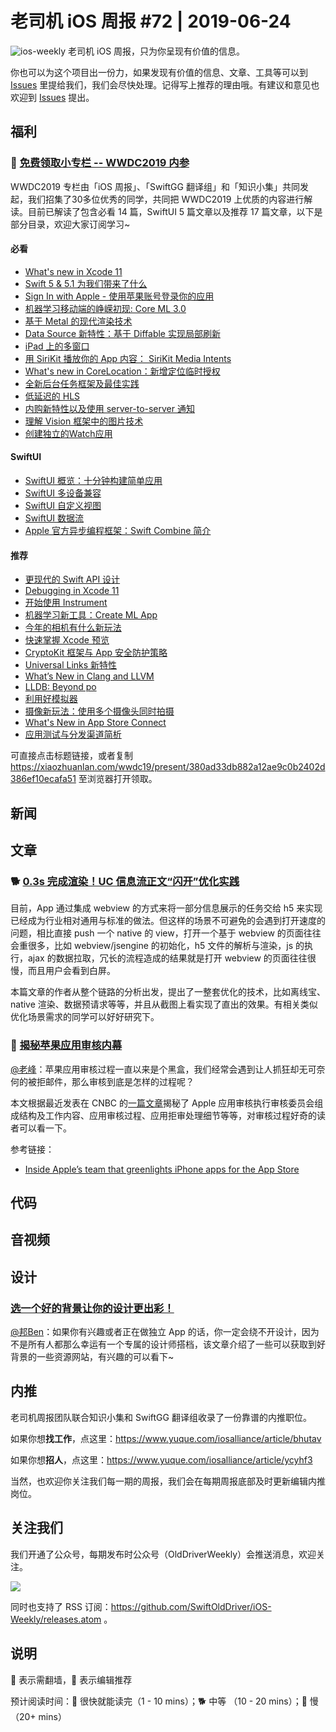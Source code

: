 # 老司机 iOS 周报 #72 | 2019-06-24

![ios-weekly](https://github.com/SwiftOldDriver/iOS-Weekly/blob/master/assets/ios-weekly.png?raw=true)
老司机 iOS 周报，只为你呈现有价值的信息。

你也可以为这个项目出一份力，如果发现有价值的信息、文章、工具等可以到 [Issues](https://github.com/SwiftOldDriver/iOS-Weekly/issues) 里提给我们，我们会尽快处理。记得写上推荐的理由哦。有建议和意见也欢迎到 [Issues](https://github.com/SwiftOldDriver/iOS-Weekly/issues) 提出。

## 福利

### 🌟 [免费领取小专栏 -- WWDC2019 内参](https://xiaozhuanlan.com/wwdc19/present/380ad33db882a12ae9c0b2402d386ef10ecafa51)

WWDC2019 专栏由「iOS 周报」、「SwiftGG 翻译组」和「知识小集」共同发起，我们招集了30多位优秀的同学，共同把 WWDC2019 上优质的内容进行解读。目前已解读了包含必看 14 篇，SwiftUI 5 篇文章以及推荐 17 篇文章，以下是部分目录，欢迎大家订阅学习~

#### 必看

* [What's new in Xcode 11](https://xiaozhuanlan.com/topic/3719648250)
* [Swift 5 & 5.1 为我们带来了什么](https://xiaozhuanlan.com/topic/1390785624)
* [Sign In with Apple - 使用苹果账号登录你的应用](https://xiaozhuanlan.com/topic/8675913204)
* [机器学习移动端的峥嵘初现: Core ML 3.0](https://xiaozhuanlan.com/topic/7650813942)
* [基于 Metal 的现代渲染技术](https://xiaozhuanlan.com/topic/6927418053)
* [Data Source 新特性：基于 Diffable 实现局部刷新](https://xiaozhuanlan.com/topic/9158203647)
* [iPad 上的多窗口](https://xiaozhuanlan.com/topic/0342159876)
* [用 SiriKit 播放你的 App 内容： SiriKit Media Intents](https://xiaozhuanlan.com/topic/0135497268)
* [What's new in CoreLocation：新增定位临时授权](https://xiaozhuanlan.com/topic/4209567831)
* [全新后台任务框架及最佳实践](https://xiaozhuanlan.com/topic/1806594273)
* [低延迟的 HLS](https://xiaozhuanlan.com/topic/1480297563)
* [内购新特性以及使用 server-to-server 通知](https://xiaozhuanlan.com/topic/0673452981)
* [理解 Vision 框架中的图片技术](https://xiaozhuanlan.com/topic/5821039746)
* [创建独立的Watch应用](https://xiaozhuanlan.com/topic/9460127538)

#### SwiftUI
* [SwiftUI 概览：十分钟构建简单应用](https://xiaozhuanlan.com/topic/9604582713)
* [SwiftUI 多设备兼容](https://xiaozhuanlan.com/topic/1074925368)
* [SwiftUI 自定义视图](https://xiaozhuanlan.com/topic/9586134027)
* [SwiftUI 数据流](https://xiaozhuanlan.com/topic/0528764139)
* [Apple 官方异步编程框架：Swift Combine 简介](https://xiaozhuanlan.com/topic/9683417052)

#### 推荐
* [更现代的 Swift API 设计](https://xiaozhuanlan.com/topic/5203689741)
* [Debugging in Xcode 11](https://xiaozhuanlan.com/topic/1896573024)
* [开始使用 Instrument](https://xiaozhuanlan.com/topic/3869705241)
* [机器学习新工具：Create ML App](https://xiaozhuanlan.com/topic/1960485732)
* [今年的相机有什么新玩法](https://xiaozhuanlan.com/topic/1583627049)
* [快速掌握 Xcode 预览](https://xiaozhuanlan.com/topic/6850724193)
* [CryptoKit 框架与 App 安全防护策略](https://xiaozhuanlan.com/topic/6701982534)
* [Universal Links 新特性](https://xiaozhuanlan.com/topic/3019548672)
* [What’s New in Clang and LLVM](https://xiaozhuanlan.com/topic/5869372401)
* [LLDB: Beyond po](https://xiaozhuanlan.com/topic/5438071296)
* [利用好模拟器](https://xiaozhuanlan.com/topic/0698472351)
* [摄像新玩法：使用多个摄像头同时拍摄](https://xiaozhuanlan.com/topic/6809542731)
* [What's New in App Store Connect](https://xiaozhuanlan.com/topic/8526907431)
* [应用测试与分发渠道简析](https://xiaozhuanlan.com/topic/2076153984)

可直接点击标题链接，或者复制 https://xiaozhuanlan.com/wwdc19/present/380ad33db882a12ae9c0b2402d386ef10ecafa51 至浏览器打开领取。

## 新闻


## 文章

### 🐕 [0.3s 完成渲染！UC 信息流正文“闪开”优化实践](https://www.infoq.cn/article/9UKos4Xh_6wL4Fh1FOGL)
目前，App 通过集成 webview 的方式来将一部分信息展示的任务交给 h5 来实现已经成为行业相对通用与标准的做法。但这样的场景不可避免的会遇到打开速度的问题，相比直接 push 一个 native 的 view，打开一个基于 webview 的页面往往会重很多，比如 webview/jsengine 的初始化，h5 文件的解析与渲染，js 的执行，ajax 的数据拉取，冗长的流程造成的结果就是打开 webview 的页面往往很慢，而且用户会看到白屏。

本篇文章的作者从整个链路的分析出发，提出了一整套优化的技术，比如离线宝、native 渲染、数据预请求等等，并且从截图上看实现了直出的效果。有相关类似优化场景需求的同学可以好好研究下。

### 🐎 [揭秘苹果应用审核内幕](https://mp.weixin.qq.com/s/BCMyEWvMzuGcGhbkZao7uA)

[@老峰](https://github.com/GesanTung)：苹果应用审核过程一直以来是个黑盒，我们经常会遇到让人抓狂却无可奈何的被拒邮件，那么审核到底是怎样的过程呢？

本文根据最近发表在 CNBC 的[一篇文章](https://www.cnbc.com/2019/06/21/how-apples-app-review-process-for-the-app-store-works.html)揭秘了 Apple 应用审核执行审核委员会组成结构及工作内容、应用审核过程、应用拒审处理细节等等，对审核过程好奇的读者可以看一下。

参考链接：
- [Inside Apple’s team that greenlights iPhone apps for the App Store](https://www.cnbc.com/2019/06/21/how-apples-app-review-process-for-the-app-store-works.html)


## 代码


## 音视频

## 设计

### [选一个好的背景让你的设计更出彩！](https://mp.weixin.qq.com/s/5Q3Xb_IG3O2Lus05aY7zSQ)

[@邦Ben](https://weibo.com/linwenbang)：如果你有兴趣或者正在做独立 App 的话，你一定会绕不开设计，因为不是所有人都那么幸运有一个专属的设计师搭档，该文章介绍了一些可以获取到好背景的一些资源网站，有兴趣的可以看下~


## 内推

老司机周报团队联合知识小集和 SwiftGG 翻译组收录了一份靠谱的内推职位。

如果你想**找工作**，点这里：https://www.yuque.com/iosalliance/article/bhutav

如果你想**招人**，点这里：https://www.yuque.com/iosalliance/article/ycyhf3

当然，也欢迎你关注我们每一期的周报，我们会在每期周报底部及时更新编辑内推岗位。

## 关注我们

我们开通了公众号，每期发布时公众号（OldDriverWeekly）会推送消息，欢迎关注。

![](https://github.com/SwiftOldDriver/iOS-Weekly/blob/master/assets/qrcode_for_wechat.jpg?raw=true)

同时也支持了 RSS 订阅：https://github.com/SwiftOldDriver/iOS-Weekly/releases.atom 。

## 说明

🚧 表示需翻墙，🌟 表示编辑推荐

预计阅读时间：🐎 很快就能读完（1 - 10 mins）；🐕 中等 （10 - 20 mins）；🐢 慢（20+ mins）


